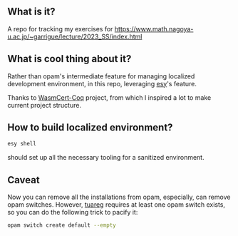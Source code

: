 ## What is it?
A repo for tracking my exercises for https://www.math.nagoya-u.ac.jp/~garrigue/lecture/2023_SS/index.html

## What is cool thing about it?
Rather than opam's intermediate feature for managing localized development environment, in this repo, leveraging [esy](https://esy.sh/en/)'s feature.

Thanks to [WasmCert-Coq](https://github.com/WasmCert/WasmCert-Coq) project, from which I inspired a lot to make current project structure.

## How to build localized environment?

``` sh
esy shell
```
should set up all the necessary tooling for a sanitized environment.

## Caveat
Now you can remove all the installations from opam, especially, can remove opam switches. However, [tuareg](https://github.com/ocaml/tuareg) requires at least one opam switch exists, so you can do the following trick to pacify it:

``` sh
opam switch create default --empty
```
